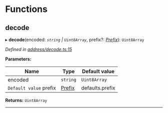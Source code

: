 

# Functions

<a id="decode"></a>

##  decode

▸ **decode**(encoded: *`string` | `Uint8Array`*, prefix?: *[Prefix](_address_types_.md#prefix)*): `Uint8Array`

*Defined in [address/decode.ts:15](https://github.com/polkadot-js/common/blob/0710c73/packages/keyring/src/address/decode.ts#L15)*

**Parameters:**

| Name | Type | Default value |
| ------ | ------ | ------ |
| encoded | `string` | `Uint8Array` | - |
| `Default value` prefix | [Prefix](_address_types_.md#prefix) |  defaults.prefix |

**Returns:** `Uint8Array`

___

